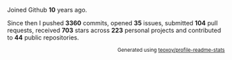 Joined Github **10** years ago.

Since then I pushed **3360** commits, opened **35** issues, submitted **104** pull requests, received **703** stars across **223** personal projects and contributed to **44** public repositories.

<p align="right"><sub>Generated using <a href="https://github.com/marketplace/actions/profile-readme-stats">teoxoy/profile-readme-stats</a></sub></p>
